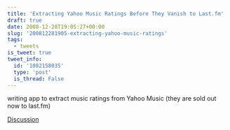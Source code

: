 ```yaml
---
title: 'Extracting Yahoo Music Ratings Before They Vanish to Last.fm'
draft: true
date: 2008-12-28T19:05:27+00:00
slug: '200812281905-extracting-yahoo-music-ratings'
tags:
  - tweets
is_tweet: true
tweet_info:
  id: '1082158035'
  type: 'post'
  is_thread: False
---
```




writing app to extract music ratings from Yahoo Music (they are sold out now to last.fm)

[Discussion](https://x.com/sytelus/status/1082158035)
